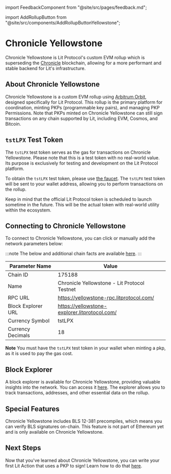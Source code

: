 import FeedbackComponent from "@site/src/pages/feedback.md";

import AddRollupButton from "@site/src/components/AddRollupButtonYellowstone";

# Chronicle Yellowstone

Chronicle Yellowstone is Lit Protocol's custom EVM rollup which is superseding the [Chronicle](./chronicle.md) blockchain, allowing for a more performant and stable backend for Lit's infrastructure.

<AddRollupButton />

## About Chronicle Yellowstone

Chronicle Yellowstone is a custom EVM rollup using [Arbitrum Orbit](https://arbitrum.io/orbit), designed specifically for Lit Protocol. This rollup is the primary platform for coordination, minting PKPs (programmable key pairs), and managing PKP Permissions. Note that PKPs minted on Chronicle Yellowstone can still sign transactions on any chain supported by Lit, including EVM, Cosmos, and Bitcoin.

## `tstLPX` Test Token

The `tstLPX` test token serves as the gas for transactions on Chronicle Yellowstone. Please note that this is a test token with no real-world value. Its purpose is exclusively for testing and development on the Lit Protocol platform.

To obtain the `tstLPX` test token, please use [the faucet](https://chronicle-yellowstone-faucet.getlit.dev/). The `tstLPX` test token will be sent to your wallet address, allowing you to perform transactions on the rollup.

Keep in mind that the official Lit Protocol token is scheduled to launch sometime in the future. This will be the actual token with real-world utility within the ecosystem.

## Connecting to Chronicle Yellowstone

To connect to Chronicle Yellowstone, you can click <AddRollupButton /> or manually add the network parameters below:

:::note
The below and additional chain facts are available [here](https://app.conduit.xyz/published/view/chronicle-yellowstone-testnet-9qgmzfcohk).
:::

| Parameter Name     | Value                                              |
|--------------------|----------------------------------------------------|
| Chain ID           | 175188                                             |
| Name               | Chronicle Yellowstone - Lit Protocol Testnet       |
| RPC URL            | https://yellowstone-rpc.litprotocol.com/           |
| Block Explorer URL | https://yellowstone-explorer.litprotocol.com/      |
| Currency Symbol    | tstLPX                                             |
| Currency Decimals  | 18                                                 |

**Note** You must have the `tstLPX` test token in your wallet when minting a pkp, as it is used to pay the gas cost.

## Block Explorer

A block explorer is available for Chronicle Yellowstone, providing valuable insights into the network. You can access it [here](https://yellowstone-explorer.litprotocol.com/). The explorer allows you to track transactions, addresses, and other essential data on the rollup.

## Special Features

Chronicle Yellowstone includes BLS 12-381 precompiles, which means you can verify BLS signatures on-chain. This feature is not part of Ethereum yet and is only available on Chronicle Yellowstone.

## Next Steps

Now that you've learned about Chronicle Yellowstone, you can write your first Lit Action that uses a PKP to sign! Learn how to do that [here](../../sdk/serverless-signing/conditional-signing).

<FeedbackComponent/>
